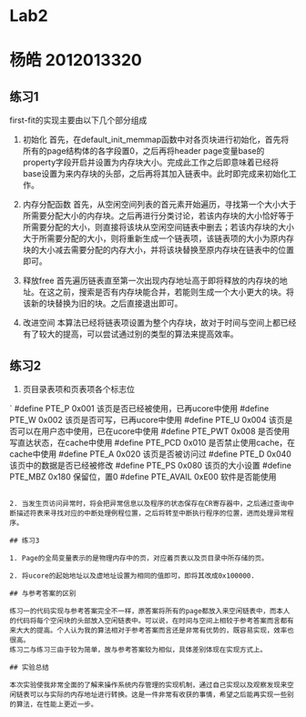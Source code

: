 # Lab2 
# 杨皓 2012013320

## 练习1

first-fit的实现主要由以下几个部分组成

1. 初始化
首先，在default_init_memmap函数中对各页块进行初始化，首先将所有的page结构体的各字段置0，之后再将header page变量base的property字段开启并设置为内存块大小。完成此工作之后即意味着已经将base设置为来内存块的头部，之后再将其加入链表中。此时即完成来初始化工作。

2. 内存分配函数
首先，从空闲空间列表的首元素开始遍历，寻找第一个大小大于所需要分配大小的内存块。之后再进行分类讨论，若该内存块的大小恰好等于所需要分配的大小，则直接将该块从空闲空间链表中删去；若该内存块的大小大于所需要分配的大小，则将重新生成一个链表项，该链表项的大小为原内存块的大小减去需要分配的内存大小，并将该块替换至原内存块在链表中的位置即可。

3. 释放free
首先遍历链表直至第一次出现内存地址高于即将释放的内存块的地址。在这之前，搜索是否有内存块能合并，若能则生成一个大小更大的块。将该新的块替换为旧的块。之后直接退出即可。

4. 改进空间
本算法已经将链表项设置为整个内存块，故对于时间与空间上都已经有了较大的提高，可以尝试通过别的类型的算法来提高效率。

## 练习2

1. 页目录表项和页表项各个标志位

`
#define PTE_P           0x001                   该页是否已经被使用，已再ucore中使用
#define PTE_W           0x002                   该页是否可写，已再ucore中使用
#define PTE_U           0x004                   该页是否可以在用户态中使用，已在ucore中使用
#define PTE_PWT         0x008                   是否使用写直达状态，在cache中使用
#define PTE_PCD         0x010                   是否禁止使用cache，在cache中使用
#define PTE_A           0x020                   该页是否被访问过
#define PTE_D           0x040                   该页中的数据是否已经被修改
#define PTE_PS          0x080                   该页的大小设置
#define PTE_MBZ         0x180                   保留位，置0
#define PTE_AVAIL       0xE00                   软件是否能使用
```

2. 当发生页访问异常时，将会把异常信息以及程序的状态保存在CR寄存器中，之后通过查询中断描述符表来寻找对应的中断处理例程位置，之后将转至中断执行程序的位置，进而处理异常程序。

## 练习3

1. Page的全局变量表示的是物理内存中的页，对应着页表以及页目录中所存储的页。

2. 将ucore的起始地址以及虚地址设置为相同的值即可，即将其改成0x100000.

## 与参考答案的区别

练习一的代码实现与参考答案完全不一样，原答案将所有的page都放入来空闲链表中，而本人的代码将每个空闲块的头部放入空闲链表中。可以说，在时间与空间上相较于参考答案而言都有来大大的提高。个人认为我的算法相对于参考答案而言还是非常有优势的，既容易实现，效率也很高。
练习二与练习三由于较为简单，故与参考答案较为相似，具体差别体现在实现方式上。

## 实验总结

本次实验使我非常全面的了解来操作系统内存管理的实现机制，通过自己实现以及观察发现来空闲链表可以与实际的内存地址进行转换。这是一件非常有收获的事情，希望之后能再实现一些别的算法，在性能上更近一步。
